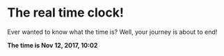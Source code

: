 # The real time clock!

Ever wanted to know what the time is? Well, your journey is about to end!

**The time is Nov 12, 2017, 10:02**
